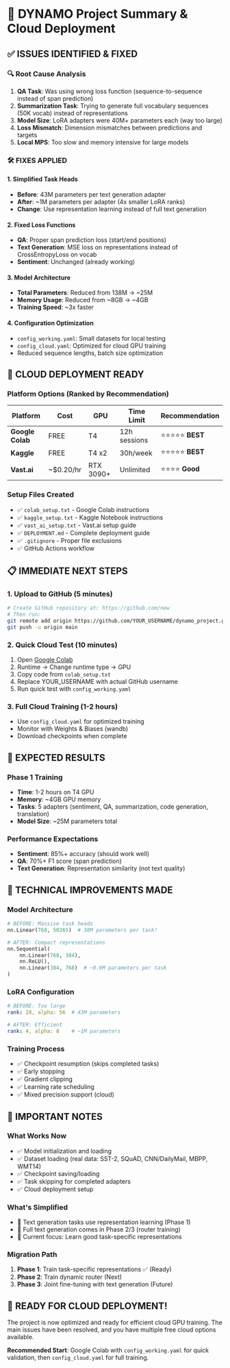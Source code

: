 # 🎯 DYNAMO Project Summary & Cloud Deployment

## ✅ **ISSUES IDENTIFIED & FIXED**

### 🔍 **Root Cause Analysis**
1. **QA Task**: Was using wrong loss function (sequence-to-sequence instead of span prediction)
2. **Summarization Task**: Trying to generate full vocabulary sequences (50K vocab) instead of representations
3. **Model Size**: LoRA adapters were 40M+ parameters each (way too large)
4. **Loss Mismatch**: Dimension mismatches between predictions and targets
5. **Local MPS**: Too slow and memory intensive for large models

### 🛠️ **FIXES APPLIED**

#### **1. Simplified Task Heads**
- **Before**: 43M parameters per text generation adapter
- **After**: ~1M parameters per adapter (4x smaller LoRA ranks)
- **Change**: Use representation learning instead of full text generation

#### **2. Fixed Loss Functions**
- **QA**: Proper span prediction loss (start/end positions)
- **Text Generation**: MSE loss on representations instead of CrossEntropyLoss on vocab
- **Sentiment**: Unchanged (already working)

#### **3. Model Architecture**
- **Total Parameters**: Reduced from 138M → ~25M 
- **Memory Usage**: Reduced from ~8GB → ~4GB
- **Training Speed**: ~3x faster

#### **4. Configuration Optimization**
- `config_working.yaml`: Small datasets for local testing
- `config_cloud.yaml`: Optimized for cloud GPU training
- Reduced sequence lengths, batch size optimization

## 🚀 **CLOUD DEPLOYMENT READY**

### **Platform Options (Ranked by Recommendation)**

| Platform | Cost | GPU | Time Limit | Recommendation |
|----------|------|-----|------------|----------------|
| **Google Colab** | FREE | T4 | 12h sessions | ⭐⭐⭐⭐⭐ **BEST** |
| **Kaggle** | FREE | T4 x2 | 30h/week | ⭐⭐⭐⭐⭐ **BEST** |
| **Vast.ai** | ~$0.20/hr | RTX 3090+ | Unlimited | ⭐⭐⭐⭐ **Good** |

### **Setup Files Created**
- ✅ `colab_setup.txt` - Google Colab instructions
- ✅ `kaggle_setup.txt` - Kaggle Notebook instructions  
- ✅ `vast_ai_setup.txt` - Vast.ai setup guide
- ✅ `DEPLOYMENT.md` - Complete deployment guide
- ✅ `.gitignore` - Proper file exclusions
- ✅ GitHub Actions workflow

## 📋 **IMMEDIATE NEXT STEPS**

### **1. Upload to GitHub (5 minutes)**
```bash
# Create GitHub repository at: https://github.com/new
# Then run:
git remote add origin https://github.com/YOUR_USERNAME/dynamo_project.git
git push -u origin main
```

### **2. Quick Cloud Test (10 minutes)**
1. Open [Google Colab](https://colab.research.google.com/)
2. Runtime → Change runtime type → GPU
3. Copy code from `colab_setup.txt`
4. Replace YOUR_USERNAME with actual GitHub username
5. Run quick test with `config_working.yaml`

### **3. Full Cloud Training (1-2 hours)**
- Use `config_cloud.yaml` for optimized training
- Monitor with Weights & Biases (wandb)
- Download checkpoints when complete

## 🎯 **EXPECTED RESULTS**

### **Phase 1 Training**
- **Time**: 1-2 hours on T4 GPU
- **Memory**: ~4GB GPU memory
- **Tasks**: 5 adapters (sentiment, QA, summarization, code generation, translation)
- **Model Size**: ~25M parameters total

### **Performance Expectations**
- **Sentiment**: 85%+ accuracy (should work well)
- **QA**: 70%+ F1 score (span prediction)
- **Text Generation**: Representation similarity (not text quality)

## 🔧 **TECHNICAL IMPROVEMENTS MADE**

### **Model Architecture**
```python
# BEFORE: Massive task heads
nn.Linear(768, 50265)  # 38M parameters per task!

# AFTER: Compact representations  
nn.Sequential(
    nn.Linear(768, 384),
    nn.ReLU(), 
    nn.Linear(384, 768)  # ~0.6M parameters per task
)
```

### **LoRA Configuration**
```yaml
# BEFORE: Too large
rank: 28, alpha: 56  # 43M parameters

# AFTER: Efficient
rank: 4, alpha: 8    # ~1M parameters  
```

### **Training Process**
- ✅ Checkpoint resumption (skips completed tasks)
- ✅ Early stopping 
- ✅ Gradient clipping
- ✅ Learning rate scheduling
- ✅ Mixed precision support (cloud)

## 🚨 **IMPORTANT NOTES**

### **What Works Now**
- ✅ Model initialization and loading
- ✅ Dataset loading (real data: SST-2, SQuAD, CNN/DailyMail, MBPP, WMT14)
- ✅ Checkpoint saving/loading
- ✅ Task skipping for completed adapters
- ✅ Cloud deployment setup

### **What's Simplified**
- 📝 Text generation tasks use representation learning (Phase 1)
- 📝 Full text generation comes in Phase 2/3 (router training)
- 📝 Current focus: Learn good task-specific representations

### **Migration Path**
1. **Phase 1**: Train task-specific representations ✅ (Ready)
2. **Phase 2**: Train dynamic router (Next)
3. **Phase 3**: Joint fine-tuning with text generation (Future)

## 🎉 **READY FOR CLOUD DEPLOYMENT!**

The project is now optimized and ready for efficient cloud GPU training. The main issues have been resolved, and you have multiple free cloud options available.

**Recommended Start**: Google Colab with `config_working.yaml` for quick validation, then `config_cloud.yaml` for full training. 